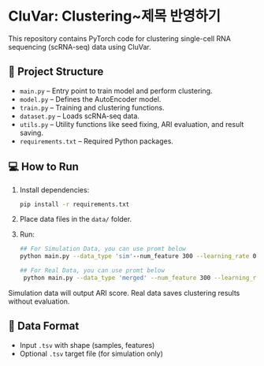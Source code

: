 # CluVar: Clustering~제목 반영하기

This repository contains PyTorch code for clustering single-cell RNA sequencing (scRNA-seq) data using CluVar.

## 📁 Project Structure

- `main.py` – Entry point to train model and perform clustering.
- `model.py` – Defines the AutoEncoder model.
- `train.py` – Training and clustering functions.
- `dataset.py` – Loads scRNA-seq data.
- `utils.py` – Utility functions like seed fixing, ARI evaluation, and result saving.
- `requirements.txt` – Required Python packages.

## 💻 How to Run

1. Install dependencies:
    ```bash
    pip install -r requirements.txt
    ```

2. Place data files in the `data/` folder.

3. Run:
    ```bash
   ## For Simulation Data, you can use promt below
    python main.py --data_type 'sim'--num_feature 300 --learning_rate 0.0005 --epochs 250 --num_clusters 7 --init_type Xavier
    ```
   ```bash
   ## For Real Data, you can use promt below
    python main.py --data_type 'merged' --num_feature 300 --learning_rate 0.0005 --epochs 250 --num_clusters 7 --init_type Xavier
    ```


Simulation data will output ARI score. Real data saves clustering results without evaluation.

## 🧪 Data Format

- Input `.tsv` with shape (samples, features)
- Optional `.tsv` target file (for simulation only)